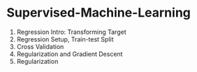 # Supervised-Machine-Learning
1. Regression Intro: Transforming Target
2. Regression Setup, Train-test Split
3. Cross Validation
4. Regularization and Gradient Descent
5. Regularization
